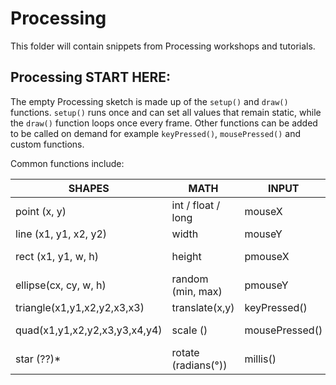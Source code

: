 # Processing
This folder will contain snippets from Processing workshops and tutorials.

## Processing START HERE:
The empty Processing sketch is made up of the `setup()` and `draw()` functions. 
`setup()` runs once and can set all values that remain static, while the `draw()` function loops once every frame. Other functions can be added to be called on demand for example `keyPressed()`, `mousePressed()` and custom functions.

Common functions include:

SHAPES | MATH | INPUT | COLOR
----------------------- |-----------------------  |-----------------------  |----------------------- 
point (x, y) | int / float / long | mouseX | background(r, g, b, a)
line (x1, y1, x2, y2) | width | mouseY | fill(r,g,b,a) 
rect (x1, y1, w, h) | height | pmouseX | stroke (r,g,b,a) colour
ellipse(cx, cy, w, h) | random (min, max) | pmouseY | noStroke()
triangle(x1,y1,x2,y2,x3,x3) | translate(x,y) | keyPressed() | noFill()
quad(x1,y1,x2,y2,x3,y3,x4,y4) | scale () | mousePressed() | strokeWeight(1) -->thickness
star (??)* | rotate (radians(°)) | millis() | color c = img.get (x,y)

